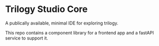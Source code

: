 # Trilogy Studio Core

A publically available, minimal IDE for exploring trilogy.

This repo contains a component library for a frontend app and a fastAPI service to support it.